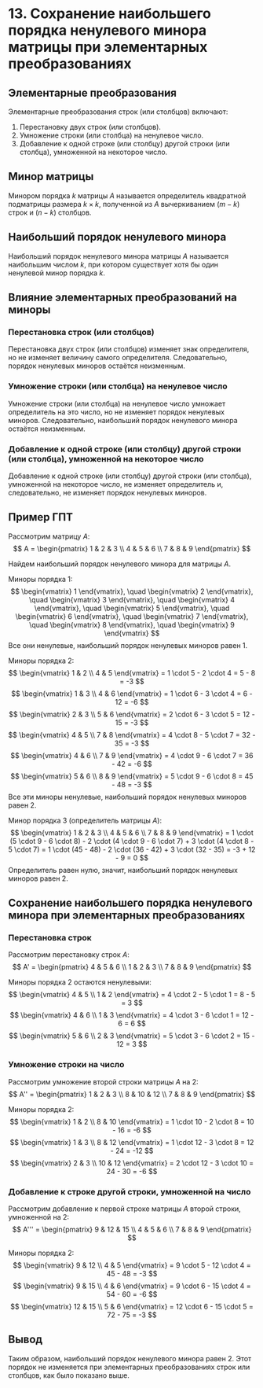 # 13. Сохранение наибольшего порядка ненулевого минора матрицы при элементарных преобразованиях

## Элементарные преобразования

Элементарные преобразования строк (или столбцов) включают:
1. Перестановку двух строк (или столбцов).
2. Умножение строки (или столбца) на ненулевое число.
3. Добавление к одной строке (или столбцу) другой строки (или столбца), умноженной на некоторое число.

## Минор матрицы

Минором порядка $k$ матрицы $A$ называется определитель квадратной подматрицы размера $k \times k$, полученной из $A$ вычеркиванием $(m - k)$ строк и $(n - k)$ столбцов.

## Наибольший порядок ненулевого минора

Наибольший порядок ненулевого минора матрицы $A$ называется наибольшим числом $k$, при котором существует хотя бы один ненулевой минор порядка $k$.

## Влияние элементарных преобразований на миноры

### Перестановка строк (или столбцов)

Перестановка двух строк (или столбцов) изменяет знак определителя, но не изменяет величину самого определителя. Следовательно, порядок ненулевых миноров остаётся неизменным.

### Умножение строки (или столбца) на ненулевое число

Умножение строки (или столбца) на ненулевое число умножает определитель на это число, но не изменяет порядок ненулевых миноров. Следовательно, наибольший порядок ненулевого минора остаётся неизменным.

### Добавление к одной строке (или столбцу) другой строки (или столбца), умноженной на некоторое число

Добавление к одной строке (или столбцу) другой строки (или столбца), умноженной на некоторое число, не изменяет определитель и, следовательно, не изменяет порядок ненулевых миноров. 

## Пример ГПТ

Рассмотрим матрицу $A$:
$$
A = \begin{pmatrix}
1 & 2 & 3 \\
4 & 5 & 6 \\
7 & 8 & 9
\end{pmatrix}
$$

Найдем наибольший порядок ненулевого минора для матрицы $A$.

Миноры порядка $1$:
$$
\begin{vmatrix}
1
\end{vmatrix}, \quad
\begin{vmatrix}
2
\end{vmatrix}, \quad
\begin{vmatrix}
3
\end{vmatrix}, \quad
\begin{vmatrix}
4
\end{vmatrix}, \quad
\begin{vmatrix}
5
\end{vmatrix}, \quad
\begin{vmatrix}
6
\end{vmatrix}, \quad
\begin{vmatrix}
7
\end{vmatrix}, \quad
\begin{vmatrix}
8
\end{vmatrix}, \quad
\begin{vmatrix}
9
\end{vmatrix}
$$
Все они ненулевые, наибольший порядок ненулевых миноров равен $1$.

Миноры порядка $2$:
$$
\begin{vmatrix}
1 & 2 \\
4 & 5
\end{vmatrix} = 1 \cdot 5 - 2 \cdot 4 = 5 - 8 = -3
$$
$$
\begin{vmatrix}
1 & 3 \\
4 & 6
\end{vmatrix} = 1 \cdot 6 - 3 \cdot 4 = 6 - 12 = -6
$$
$$
\begin{vmatrix}
2 & 3 \\
5 & 6
\end{vmatrix} = 2 \cdot 6 - 3 \cdot 5 = 12 - 15 = -3
$$
$$
\begin{vmatrix}
4 & 5 \\
7 & 8
\end{vmatrix} = 4 \cdot 8 - 5 \cdot 7 = 32 - 35 = -3
$$
$$
\begin{vmatrix}
4 & 6 \\
7 & 9
\end{vmatrix} = 4 \cdot 9 - 6 \cdot 7 = 36 - 42 = -6
$$
$$
\begin{vmatrix}
5 & 6 \\
8 & 9
\end{vmatrix} = 5 \cdot 9 - 6 \cdot 8 = 45 - 48 = -3
$$
Все эти миноры ненулевые, наибольший порядок ненулевых миноров равен $2$.

Минор порядка $3$ (определитель матрицы $A$):
$$
\begin{vmatrix}
1 & 2 & 3 \\
4 & 5 & 6 \\
7 & 8 & 9
\end{vmatrix} = 1 \cdot (5 \cdot 9 - 6 \cdot 8) - 2 \cdot (4 \cdot 9 - 6 \cdot 7) + 3 \cdot (4 \cdot 8 - 5 \cdot 7) = 1 \cdot (45 - 48) - 2 \cdot (36 - 42) + 3 \cdot (32 - 35) = -3 + 12 - 9 = 0
$$
Определитель равен нулю, значит, наибольший порядок ненулевых миноров равен $2$.

## Сохранение наибольшего порядка ненулевого минора при элементарных преобразованиях

### Перестановка строк

Рассмотрим перестановку строк $A$:
$$
A' = \begin{pmatrix}
4 & 5 & 6 \\
1 & 2 & 3 \\
7 & 8 & 9
\end{pmatrix}
$$

Миноры порядка $2$ остаются ненулевыми:
$$
\begin{vmatrix}
4 & 5 \\
1 & 2
\end{vmatrix} = 4 \cdot 2 - 5 \cdot 1 = 8 - 5 = 3
$$
$$
\begin{vmatrix}
4 & 6 \\
1 & 3
\end{vmatrix} = 4 \cdot 3 - 6 \cdot 1 = 12 - 6 = 6
$$
$$
\begin{vmatrix}
5 & 6 \\
2 & 3
\end{vmatrix} = 5 \cdot 3 - 6 \cdot 2 = 15 - 12 = 3
$$

### Умножение строки на число

Рассмотрим умножение второй строки матрицы $A$ на 2:
$$
A'' = \begin{pmatrix}
1 & 2 & 3 \\
8 & 10 & 12 \\
7 & 8 & 9
\end{pmatrix}
$$

Миноры порядка $2$:
$$
\begin{vmatrix}
1 & 2 \\
8 & 10
\end{vmatrix} = 1 \cdot 10 - 2 \cdot 8 = 10 - 16 = -6
$$
$$
\begin{vmatrix}
1 & 3 \\
8 & 12
\end{vmatrix} = 1 \cdot 12 - 3 \cdot 8 = 12 - 24 = -12
$$
$$
\begin{vmatrix}
2 & 3 \\
10 & 12
\end{vmatrix} = 2 \cdot 12 - 3 \cdot 10 = 24 - 30 = -6
$$

### Добавление к строке другой строки, умноженной на число

Рассмотрим добавление к первой строке матрицы $A$ второй строки, умноженной на 2:
$$
A''' = \begin{pmatrix}
9 & 12 & 15 \\
4 & 5 & 6 \\
7 & 8 & 9
\end{pmatrix}
$$

Миноры порядка $2$:
$$
\begin{vmatrix}
9 & 12 \\
4 & 5
\end{vmatrix} = 9 \cdot 5 - 12 \cdot 4 = 45 - 48 = -3
$$
$$
\begin{vmatrix}
9 & 15 \\
4 & 6
\end{vmatrix} = 9 \cdot 6 - 15 \cdot 4 = 54 - 60 = -6
$$
$$
\begin{vmatrix}
12 & 15 \\
5 & 6
\end{vmatrix} = 12 \cdot 6 - 15 \cdot 5 = 72 - 75 = -3
$$

## Вывод

Таким образом, наибольший порядок ненулевого минора равен $2$. Этот порядок не изменяется при элементарных преобразованиях строк или столбцов, как было показано выше.
